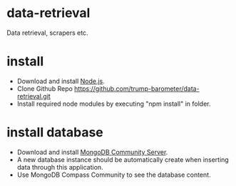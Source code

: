 # data-retrieval
Data retrieval, scrapers etc.

# install
- Download and install [Node.js](https://nodejs.org/en/download/).
- Clone Github Repo https://github.com/trump-barometer/data-retrieval.git
- Install required node modules by executing "npm install" in folder.

# install database
- Download and install [MongoDB Community Server](https://www.mongodb.com/download-center/community).
- A new database instance should be automatically create when inserting data through this application.
- Use MongoDB Compass Community to see the database content.
